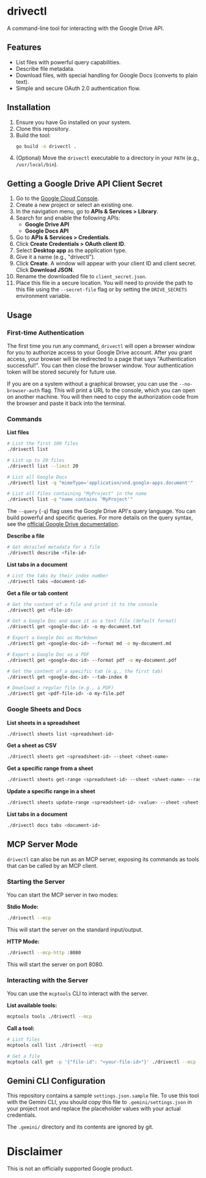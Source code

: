 # drivectl

A command-line tool for interacting with the Google Drive API.

## Features

*   List files with powerful query capabilities.
*   Describe file metadata.
*   Download files, with special handling for Google Docs (converts to plain text).
*   Simple and secure OAuth 2.0 authentication flow.

## Installation

1.  Ensure you have Go installed on your system.
2.  Clone this repository.
3.  Build the tool:
    ```bash
    go build -o drivectl .
    ```
4.  (Optional) Move the `drivectl` executable to a directory in your `PATH` (e.g., `/usr/local/bin`).

## Getting a Google Drive API Client Secret

1.  Go to the [Google Cloud Console](https://console.cloud.google.com/).
2.  Create a new project or select an existing one.
3.  In the navigation menu, go to **APIs & Services > Library**.
4.  Search for and enable the following APIs:
    *   **Google Drive API**
    *   **Google Docs API**
5.  Go to **APIs & Services > Credentials**.
6.  Click **Create Credentials > OAuth client ID**.
7.  Select **Desktop app** as the application type.
8.  Give it a name (e.g., "drivectl").
9.  Click **Create**. A window will appear with your client ID and client secret. Click **Download JSON**.
10. Rename the downloaded file to `client_secret.json`.
11. Place this file in a secure location. You will need to provide the path to this file using the `--secret-file` flag or by setting the `DRIVE_SECRETS` environment variable.

## Usage

### First-time Authentication

The first time you run any command, `drivectl` will open a browser window for you to authorize access to your Google Drive account. After you grant access, your browser will be redirected to a page that says "Authentication successful!". You can then close the browser window. Your authentication token will be stored securely for future use.

If you are on a system without a graphical browser, you can use the `--no-browser-auth` flag. This will print a URL to the console, which you can open on another machine. You will then need to copy the authorization code from the browser and paste it back into the terminal.

### Commands

**List files**

```bash
# List the first 100 files
./drivectl list

# List up to 20 files
./drivectl list --limit 20

# List all Google Docs
./drivectl list -q "mimeType='application/vnd.google-apps.document'"

# List all files containing "MyProject" in the name
./drivectl list -q "name contains 'MyProject'"
```

The `--query` (`-q`) flag uses the Google Drive API's query language. You can build powerful and specific queries. For more details on the query syntax, see the [official Google Drive documentation](https://developers.google.com/drive/api/v3/search-files).

**Describe a file**

```bash
# Get detailed metadata for a file
./drivectl describe <file-id>
```

**List tabs in a document**

```bash
# List the tabs by their index number
./drivectl tabs <document-id>
```

**Get a file or tab content**

```bash
# Get the content of a file and print it to the console
./drivectl get <file-id>

# Get a Google Doc and save it as a text file (default format)
./drivectl get <google-doc-id> -o my-document.txt

# Export a Google Doc as Markdown
./drivectl get <google-doc-id> --format md -o my-document.md

# Export a Google Doc as a PDF
./drivectl get <google-doc-id> --format pdf -o my-document.pdf

# Get the content of a specific tab (e.g., the first tab)
./drivectl get <google-doc-id> --tab-index 0

# Download a regular file (e.g., a PDF)
./drivectl get <pdf-file-id> -o my-file.pdf
```

### Google Sheets and Docs

**List sheets in a spreadsheet**

```bash
./drivectl sheets list <spreadsheet-id>
```

**Get a sheet as CSV**

```bash
./drivectl sheets get <spreadsheet-id> --sheet <sheet-name>
```

**Get a specific range from a sheet**

```bash
./drivectl sheets get-range <spreadsheet-id> --sheet <sheet-name> --range <A1-notation>
```

**Update a specific range in a sheet**

```bash
./drivectl sheets update-range <spreadsheet-id> <value> --sheet <sheet-name> --range <A1-notation>
```

**List tabs in a document**

```bash
./drivectl docs tabs <document-id>
```

## MCP Server Mode

`drivectl` can also be run as an MCP server, exposing its commands as tools that can be called by an MCP client.

### Starting the Server

You can start the MCP server in two modes:

**Stdio Mode:**

```bash
./drivectl --mcp
```

This will start the server on the standard input/output.

**HTTP Mode:**

```bash
./drivectl --mcp-http :8080
```

This will start the server on port 8080.

### Interacting with the Server

You can use the `mcptools` CLI to interact with the server.

**List available tools:**

```bash
mcptools tools ./drivectl --mcp
```

**Call a tool:**

```bash
# List files
mcptools call list ./drivectl --mcp

# Get a file
mcptools call get -p '{"file-id": "<your-file-id>"}' ./drivectl --mcp
```

## Gemini CLI Configuration

This repository contains a sample `settings.json.sample` file. To use this tool with the Gemini CLI, you should copy this file to `.gemini/settings.json` in your project root and replace the placeholder values with your actual credentials.

The `.gemini/` directory and its contents are ignored by git.

# Disclaimer

This is not an officially supported Google product.